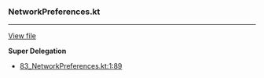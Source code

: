 ### NetworkPreferences.kt
---
[View file](files/83_NetworkPreferences.kt)

**Super Delegation**

 - [83_NetworkPreferences.kt:1:89](files/83_NetworkPreferences.kt#L1:)
